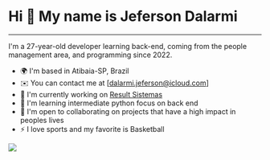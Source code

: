 Hi 👋 My name is Jeferson Dalarmi
==========================
--------------------------

I'm a 27-year-old developer learning back-end, coming from the people management area, and programming since 2022.


* 🌍  I'm based in Atibaia-SP, Brazil
* ✉️  You can contact me at [dalarmi.jeferson@icloud.com]
* 🚀  I'm currently working on [Result Sistemas](http://resultsistemas.com)
* 🧠  I'm learning intermediate python focus on back end
* 🤝  I'm open to collaborating on projects that have a high impact in peoples lives
* ⚡  I love sports and my favorite is Basketball

<a href="https://www.github.com/peguimasid" target="_blank" rel="noreferrer"><img
src="https://img.shields.io/github/followers/peguimasid?logo=github&style=for-the-badge&color=3382ed&labelColor=171717" /></a>


